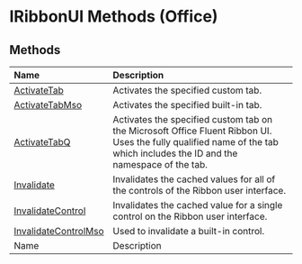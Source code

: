 
# IRibbonUI Methods (Office)

## Methods



|**Name**|**Description**|
|:-----|:-----|
| [ActivateTab](32f5205c-6ab1-e3a6-6bae-5f36706c4d0d.md)|Activates the specified custom tab.|
| [ActivateTabMso](74096b3b-c2a7-0247-f3a1-d5e5dc7286e1.md)|Activates the specified built-in tab.|
| [ActivateTabQ](bf664b52-2660-2ce7-a01b-83b459f66e09.md)|Activates the specified custom tab on the Microsoft Office Fluent Ribbon UI. Uses the fully qualified name of the tab which includes the ID and the namespace of the tab. |
| [Invalidate](068cd459-76c2-b1d3-ed7d-50fa88c4db73.md)|Invalidates the cached values for all of the controls of the Ribbon user interface.|
| [InvalidateControl](33af7933-66f7-51e9-895e-07a6222973d2.md)|Invalidates the cached value for a single control on the Ribbon user interface.|
| [InvalidateControlMso](bfcca0e9-8696-6a0e-ff27-6dfde41dff93.md)|Used to invalidate a built-in control.|
|Name|Description|
